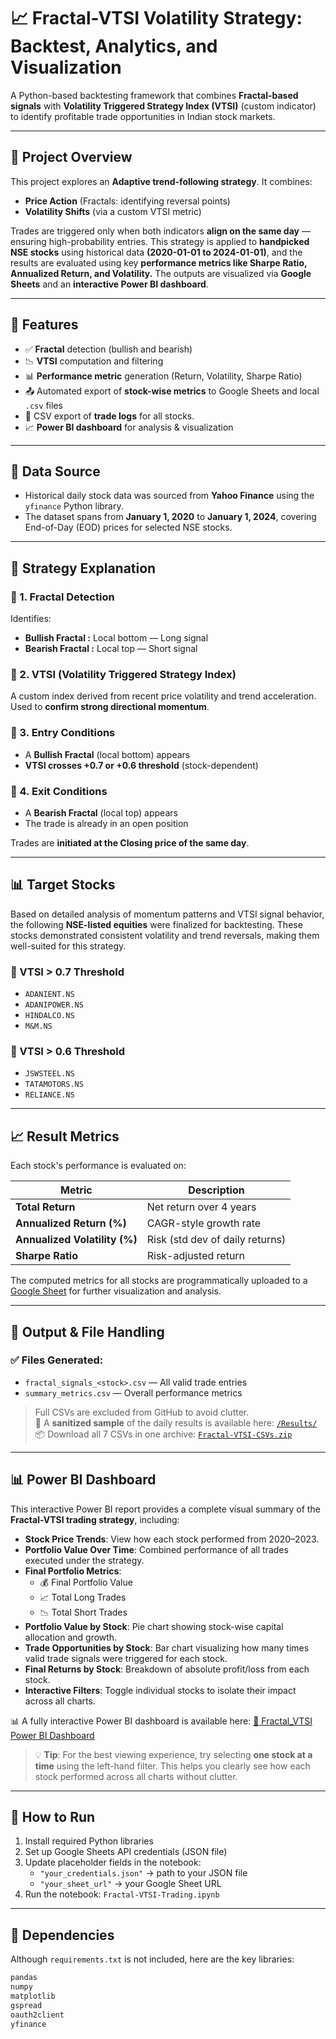 # 📈 Fractal-VTSI Volatility Strategy: Backtest, Analytics, and Visualization

A Python-based backtesting framework that combines **Fractal-based signals** with **Volatility Triggered Strategy Index (VTSI)** (custom indicator) to identify profitable trade opportunities in Indian stock markets.

---

## 🧠 Project Overview

This project explores an **Adaptive trend-following strategy**. It combines:
- **Price Action** (Fractals: identifying reversal points)
- **Volatility Shifts** (via a custom VTSI metric)

Trades are triggered only when both indicators **align on the same day** — ensuring high-probability entries. 
This strategy is applied to **handpicked NSE stocks** using historical data **(2020-01-01 to 2024-01-01)**, and the results are evaluated using key **performance metrics like Sharpe Ratio, Annualized Return, and Volatility.**
The outputs are visualized via **Google Sheets** and an **interactive Power BI dashboard**.


---

## 🚀 Features

- ✅ **Fractal** detection (bullish and bearish)
- 📉 **VTSI** computation and filtering
- 📊 **Performance metric** generation (Return, Volatility, Sharpe Ratio)
- 📤 Automated export of **stock-wise metrics** to Google Sheets and local `.csv` files
- 📁 CSV export of **trade logs** for all stocks.
- 📈 **Power BI dashboard** for analysis & visualization

---

## 📂 Data Source

- Historical daily stock data was sourced from **Yahoo Finance** using the `yfinance` Python library.  
- The dataset spans from **January 1, 2020** to **January 1, 2024**, covering End-of-Day (EOD) prices for selected NSE stocks.

---

## 📌 Strategy Explanation

### 🔹 1. Fractal Detection  
Identifies:
- **Bullish Fractal :** Local bottom — Long signal  
- **Bearish Fractal :** Local top — Short signal

### 🔹 2. VTSI (Volatility Triggered Strategy Index)  
A custom index derived from recent price volatility and trend acceleration.  
Used to **confirm strong directional momentum**.

### 🔹 3. Entry Conditions  
- A **Bullish Fractal** (local bottom) appears 
- **VTSI crosses +0.7 or +0.6 threshold** (stock-dependent)
  
### 🔹 4. Exit Conditions  
- A **Bearish Fractal** (local top) appears 
- The trade is already in an open position  

Trades are **initiated at the Closing price of the same day**.

---

## 📊 Target Stocks

Based on detailed analysis of momentum patterns and VTSI signal behavior, the following **NSE-listed equities** were finalized for backtesting. 
These stocks demonstrated consistent volatility and trend reversals, making them well-suited for this strategy.

### 🔸 VTSI > 0.7 Threshold
- `ADANIENT.NS`
- `ADANIPOWER.NS`
- `HINDALCO.NS`
- `M&M.NS`

### 🔸 VTSI > 0.6 Threshold
- `JSWSTEEL.NS`
- `TATAMOTORS.NS`
- `RELIANCE.NS`


---

## 📈 Result Metrics

Each stock's performance is evaluated on:

| Metric                  | Description |
|-------------------------|-------------|
| **Total Return**        | Net return over 4 years |
| **Annualized Return (%)** | CAGR-style growth rate |
| **Annualized Volatility (%)** | Risk (std dev of daily returns) |
| **Sharpe Ratio**        | Risk-adjusted return |

The computed metrics for all stocks are programmatically uploaded to a [Google Sheet](https://docs.google.com/spreadsheets/d/1q59yBxa2XyC5PvaDHATyyfM6BlNdN5QeTWMcEkRCHus/edit?usp=sharing) for further visualization and analysis.

---

## 📁 Output & File Handling

### ✅ Files Generated:
- `fractal_signals_<stock>.csv` — All valid trade entries  
- `summary_metrics.csv` — Overall performance metrics  

> Full CSVs are excluded from GitHub to avoid clutter.  
📁 A **sanitized sample** of the daily results is available here: [`/Results/`](./Results/)  
📦 Download all 7 CSVs in one archive: [`Fractal-VTSI-CSVs.zip`](./sample_output/Fractal-VTSI-CSVs.zip)

---

## 📊 Power BI Dashboard

This interactive Power BI report provides a complete visual summary of the **Fractal-VTSI trading strategy**, including:

- **Stock Price Trends**: View how each stock performed from 2020–2023.
- **Portfolio Value Over Time**: Combined performance of all trades executed under the strategy.
- **Final Portfolio Metrics**:  
  - 💰 Final Portfolio Value  
  - 📈 Total Long Trades  
  - 📉 Total Short Trades
- **Portfolio Value by Stock**: Pie chart showing stock-wise capital allocation and growth.
- **Trade Opportunities by Stock**: Bar chart visualizing how many times valid trade signals were triggered for each stock.
- **Final Returns by Stock**: Breakdown of absolute profit/loss from each stock.
- **Interactive Filters**: Toggle individual stocks to isolate their impact across all charts.

📊 A fully interactive Power BI dashboard is available here: 
[🔗 Fractal_VTSI Power BI Dashboard](https://app.powerbi.com/view?r=eyJrIjoiNmM4YjM4YWQtMzk4My00MWNmLTkwNTMtYmFjZTlmYjJmOWMzIiwidCI6IjkyYzI0YjQ4LTEzMDQtNGMyZi1iMTZjLWQ5MWRhNjY3MTVkOSIsImMiOjl9)
> 💡 **Tip**: For the best viewing experience, try selecting **one stock at a time** using the left-hand filter. This helps you clearly see how each stock performed across all charts without clutter.


---

## 🧪 How to Run

1. Install required Python libraries
2. Set up Google Sheets API credentials (JSON file)
3. Update placeholder fields in the notebook:
   - `"your_credentials.json"` → path to your JSON file  
   - `"your_sheet_url"` → your Google Sheet URL  
4. Run the notebook: `Fractal-VTSI-Trading.ipynb`

---

## 🧰 Dependencies

Although `requirements.txt` is not included, here are the key libraries:
```bash
pandas
numpy
matplotlib
gspread
oauth2client
yfinance
